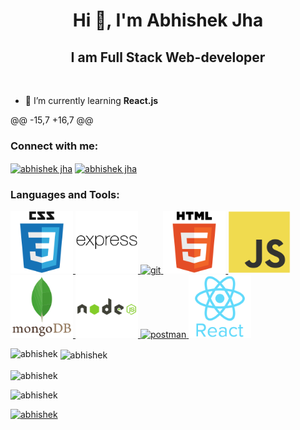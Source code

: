 <h1 align="center">Hi 👋, I'm Abhishek Jha</h1>
<h2 align="center">I am Full Stack Web-developer</h2>
<br/>

- 🌱 I’m currently learning **React.js**

@@ -15,7 +16,7 @@

<h3 align="left">Connect with me:</h3>
<p align="left">
<a href="https://www.linkedin.com/in/abhishek-jha-2503a0179/" target="blank"><img align="center" src="https://raw.githubusercontent.com/rahuldkjain/github-profile-readme-generator/master/src/images/icons/Social/linked-in-alt.svg" alt="abhishek jha" height="30" width="40" /></a>
<a href="https://twitter.com/abhishekjha3098" target="blank"><img align="center" src="https://encrypted-tbn0.gstatic.com/images?q=tbn:ANd9GcR_Nmj0gG2lUQWmmyJ-o8dxri2zr6ycuHJv7A&usqp=CAU" alt="abhishek jha" height="60" width="60" /></a>
</p>

<h3 align="left">Languages and Tools:</h3>
<p align="left"> <a href="https://www.w3schools.com/css/" target="_blank" rel="noreferrer"> <img src="https://raw.githubusercontent.com/devicons/devicon/master/icons/css3/css3-original-wordmark.svg" alt="css3" width="100" height="100"/> </a> <a href="https://expressjs.com" target="_blank" rel="noreferrer"> <img src="https://raw.githubusercontent.com/devicons/devicon/master/icons/express/express-original-wordmark.svg" alt="express" width="100" height="100"/> </a> <a href="https://git-scm.com/" target="_blank" rel="noreferrer"> <img src="https://www.vectorlogo.zone/logos/git-scm/git-scm-icon.svg" alt="git" width="100" height="100"/> </a> <a href="https://www.w3.org/html/" target="_blank" rel="noreferrer"> <img src="https://raw.githubusercontent.com/devicons/devicon/master/icons/html5/html5-original-wordmark.svg" alt="html5" width="100" height="100"/> </a> <a href="https://developer.mozilla.org/en-US/docs/Web/JavaScript" target="_blank" rel="noreferrer"> <img src="https://raw.githubusercontent.com/devicons/devicon/master/icons/javascript/javascript-original.svg" alt="javascript" width="100" height="100"/> </a> <a href="https://www.mongodb.com/" target="_blank" rel="noreferrer"> <img src="https://raw.githubusercontent.com/devicons/devicon/master/icons/mongodb/mongodb-original-wordmark.svg" alt="mongodb" width="100" height="100"/> </a> <a href="https://nodejs.org" target="_blank" rel="noreferrer"> <img src="https://raw.githubusercontent.com/devicons/devicon/master/icons/nodejs/nodejs-original-wordmark.svg" alt="nodejs" width="100" height="100"/> </a> <a href="https://postman.com" target="_blank" rel="noreferrer"> <img src="https://www.vectorlogo.zone/logos/getpostman/getpostman-icon.svg" alt="postman" width="100" height="100"/> </a> <a href="https://reactjs.org/" target="_blank" rel="noreferrer"> <img src="https://raw.githubusercontent.com/devicons/devicon/master/icons/react/react-original-wordmark.svg" alt="react" width="100" height="100"/> </a> </p>
<p><img align="left" src="https://github.com/AbhishekKumarJha3098/abhishek_jha" alt="abhishek" /></p>
<p>&nbsp;<img align="center" src="https://github-readme-stats.vercel.app/api?username=abhishek&show_icons=true&locale=en" alt="abhishek" /></p>
<p><img align="center" src="https://github.com/AbhishekKumarJha3098/abhishek_jha" alt="abhishek" /></p>
<p align="left"> <img src="https://komarev.com/ghpvc/?username=abhishek&label=Profile%20views&color=0e75b6&style=flat" alt="abhishek" /> </p>
<p align="left"> <a href="https://github.com/ryo-ma/github-profile-trophy"><img src="https://github-profile-trophy.vercel.app/?username=abhishek" alt="abhishek" /></a> </p>
